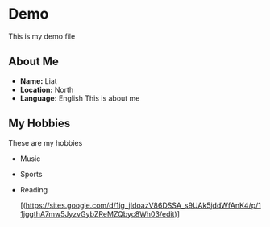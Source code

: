 # Demo
This is my demo file
## About Me

- **Name:** Liat
- **Location:** North
- **Language:** English
This is about me
## My Hobbies
These are my hobbies
- Music
- Sports
- Reading

  [(https://sites.google.com/d/1ig_jIdoazV86DSSA_s9UAk5jddWfAnK4/p/11jggthA7mw5JyzvGybZReMZQbyc8Wh03/edit)]
